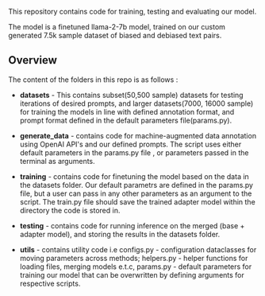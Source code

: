 This repository contains code for training, testing and evaluating our model.

The model is a finetuned llama-2-7b model, trained on our custom generated 7.5k sample dataset of biased and debiased text pairs.

## Overview 
The content of the folders in this repo is as follows :

- **datasets** - This contains subset(50,500 sample) datasets for testing iterations of desired prompts, and larger datasets(7000, 16000 sample) for training the models in line with defined annotation format, and prompt format defined in the default parameters file(params.py).

- **generate_data** - contains code for machine-augmented data annotation using OpenAI API's and our defined prompts. The script uses either default parameters in the params.py file , or parameters passed in the terminal as arguments. 

- **training** - contains code for finetuning the model based on the data in the datasets folder. Our default parametrs are defined in the params.py file, but a user can pass in any other parameters as an argument to the script. The train.py file should save the trained adapter model within the directory the code is stored in. 

- **testing** - contains code for running inference on the merged (base + adapter model), and storing the results in the datasets folder. 

- **utils** - contains utility code i.e configs.py - configuration dataclasses for moving parameters across methods; helpers.py - helper functions for loading files, merging models e.t.c, params.py - default parameters for training our model that can be overwritten by defining arguments for respective scripts. 

